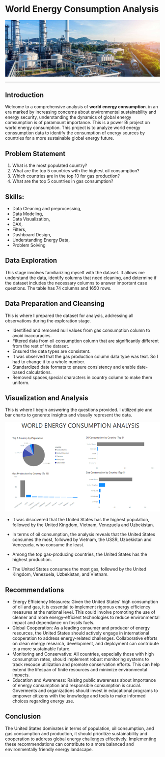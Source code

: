 # World Energy Consumption Analysis

![](world_energy.jpg)
***
## Introduction
Welcome to a comprehensive analysis of **world energy consumption**. in an era marked by increasing concerns about environmental sustainability and energy security, understanding the dynamics of global energy comsumption is of paramount importance. This is a power Bi project on world energy consumption. This project is to analyze world energy conssumption data to identify the consumption of energy sources by countries for a more sustainable global energy future.

## Problem Statement
1. What is the most populated country?
2. What are the top 5 countries with the highest oil consumption?
3. Which countries are in the top 10 for gas production?
4. What are the top 5 countries in gas consumption?

## Skills:
- Data Cleaning and preprocessing,
- Data Modeling,
- Data Visualization,
- DAX,
- Filters,
- Dashboard Design,
- Understanding Energy Data,
- Problem Solving

 ## Data Exploration
This stage involves familiarizing myself with the dataset. It allows me understand the data, identify columns that need cleaning, and determine if the dataset includes the necessary columns to answer important case questions.
The table has 74 columns and 1650 rows.

## Data Preparation and Cleansing
This is where I prepared the dataset for analysis, addressing all observations during the exploration stage. 
  - Identified and removed null values from gas consumption column to avoid inaccuracies.
  - Filtered data from oil consumption column that are significantly different from the rest of the dataset.
  - Ensured the data types are consistent.
  - It was observed that the gas production column data type was text. So I had to change it to a whole number.
  - Standardized date formats to ensure consistency and enable date-based calculations.
  - Removed spaces,special characters in country column to make them uniform.
    
    
## Visualization and Analysis
This is where I begin answering the questions provided. I utilized pie and bar charts to generate insights and visually represent the data.

![](wenergy.PNG)

- It was discovered that the United States has the highest population, followed by the United Kingdom, Vietnam, Venezuela and Uzbekistan.

- In terms of oil consumption, the analysis reveals that the United States consumes the most, followed by Vietnam, the USSR, Uzbekistan and Venezuela, who consume the least.

- Among the top gas-producing countries, the United States has the highest production.

- The United States consumes the most gas, followed by the United Kingdom, Venezuela, Uzbekistan, and Vietnam.

##  Recommendations
   - Energy Efficiency Measures:
   Given the United States' high consumption of oil and gas, it is essential to implement rigorous energy efficiency measures at the national level. This could involve promoting the 
   use of cleaner and more energy-efficient technologies to reduce environmental impact and dependance on fossils fuels.
   - Global Cooperation:
   As a leading consumer and producer of energy resources, the United States should actively engage in international cooperation to address energy-related challenges. Collaborative 
   efforts on clean energy research, development, and deployment can contribute to a more sustainable future.
   - Monitoring and Conservative:
   All countries, especially those with high consumption rates, should implement robust monitoring systems to track resouce utilization and promote conservation efforts. This can 
   help extend the lifespan of finite resources and minimize environmental impacts.
   - Education and Awareness:
  Raising public awareness about importance of energy consumption and responsible consumption is crucial. Goverments and organizations should invest in educational programs to empower 
  citizens with the knowledge and tools to make informed choices regarding energy use.

  ##  Conclusion
  The United States dominates in terms of population, oil consumption, and gas consumption and production, it should prioritize sustainability and cooperation to address global energy 
  challenges effectively. Implementing these recommendations can contribute to a more balanced and environmentally friendly energy landscape.
  
 


 
